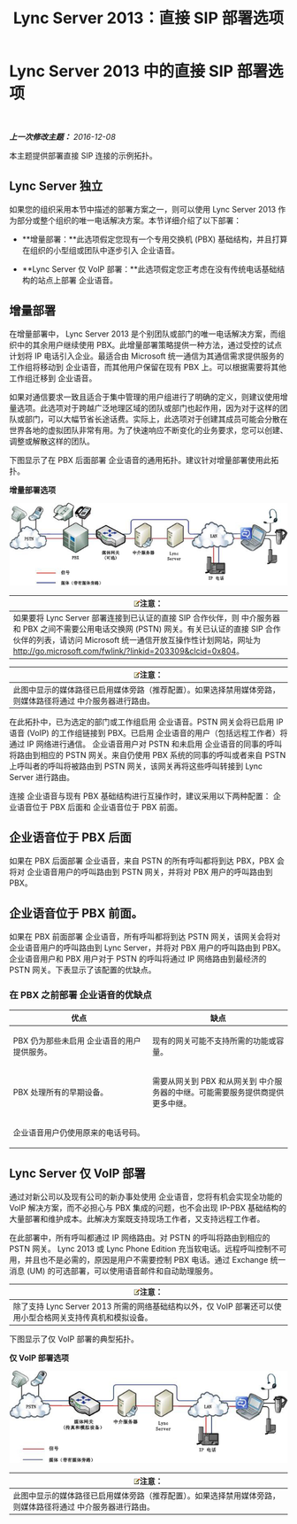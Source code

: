 ﻿---
title: Lync Server 2013：直接 SIP 部署选项
TOCTitle: 直接 SIP 部署选项
ms:assetid: 84691944-03f2-4a89-9f2b-1ab3d7f388cc
ms:mtpsurl: https://technet.microsoft.com/zh-cn/library/Gg398672(v=OCS.15)
ms:contentKeyID: 49313481
ms.date: 12/10/2016
mtps_version: v=OCS.15
ms.translationtype: HT
---

# Lync Server 2013 中的直接 SIP 部署选项

 

_**上一次修改主题：** 2016-12-08_

本主题提供部署直接 SIP 连接的示例拓扑。

## Lync Server 独立

如果您的组织采用本节中描述的部署方案之一，则可以使用 Lync Server 2013 作为部分或整个组织的唯一电话解决方案。本节详细介绍了以下部署：

  - **增量部署：**此选项假定您现有一个专用交换机 (PBX) 基础结构，并且打算在组织的小型组或团队中逐步引入 企业语音。

  - **Lync Server 仅 VoIP 部署：**此选项假定您正考虑在没有传统电话基础结构的站点上部署 企业语音。

## 增量部署

在增量部署中， Lync Server 2013 是个别团队或部门的唯一电话解决方案，而组织中的其余用户继续使用 PBX。此增量部署策略提供一种方法，通过受控的试点计划将 IP 电话引入企业。最适合由 Microsoft 统一通信为其通信需求提供服务的工作组将移动到 企业语音，而其他用户保留在现有 PBX 上。可以根据需要将其他工作组迁移到 企业语音。

如果对通信要求一致且适合于集中管理的用户组进行了明确的定义，则建议使用增量选项。此选项对于跨越广泛地理区域的团队或部门也起作用，因为对于这样的团队或部门，可以大幅节省长途话费。实际上，此选项对于创建其成员可能会分散在世界各地的虚拟团队非常有用。为了快速响应不断变化的业务要求，您可以创建、调整或解散这样的团队。

下图显示了在 PBX 后面部署 企业语音的通用拓扑。建议针对增量部署使用此拓扑。

**增量部署选项**

![部门迁移选项图](images/Gg398672.e951ecf4-7cd2-425a-9106-76977492d682(OCS.15).jpg "部门迁移选项图")

<table>
<thead>
<tr class="header">
<th><img src="images/Dn783119.note(OCS.15).gif" title="note" alt="note" />注意：</th>
</tr>
</thead>
<tbody>
<tr class="odd">
<td>如果要将 Lync Server 部署连接到已认证的直接 SIP 合作伙伴，则 中介服务器和 PBX 之间不需要公用电话交换网 (PSTN) 网关。有关已认证的直接 SIP 合作伙伴的列表，请访问 Microsoft 统一通信开放互操作性计划网站，网址为 <a href="http://go.microsoft.com/fwlink/?linkid=203309%26clcid=0x804" class="uri">http://go.microsoft.com/fwlink/?linkid=203309&amp;clcid=0x804</a>。</td>
</tr>
</tbody>
</table>


<table>
<thead>
<tr class="header">
<th><img src="images/Dn783119.note(OCS.15).gif" title="note" alt="note" />注意：</th>
</tr>
</thead>
<tbody>
<tr class="odd">
<td>此图中显示的媒体路径已启用媒体旁路（推荐配置）。如果选择禁用媒体旁路，则媒体路径将通过 中介服务器进行路由。</td>
</tr>
</tbody>
</table>


在此拓扑中，已为选定的部门或工作组启用 企业语音。PSTN 网关会将已启用 IP 语音 (VoIP) 的工作组链接到 PBX。已启用 企业语音的用户（包括远程工作者）将通过 IP 网络进行通信。 企业语音用户对 PSTN 和未启用 企业语音的同事的呼叫将路由到相应的 PSTN 网关。来自仍使用 PBX 系统的同事的呼叫或者来自 PSTN 上呼叫者的呼叫将被路由到 PSTN 网关，该网关再将这些呼叫转接到 Lync Server 进行路由。

连接 企业语音与现有 PBX 基础结构进行互操作时，建议采用以下两种配置： 企业语音位于 PBX 后面和 企业语音位于 PBX 前面。

## 企业语音位于 PBX 后面

如果在 PBX 后面部署 企业语音，来自 PSTN 的所有呼叫都将到达 PBX，PBX 会将对 企业语音用户的呼叫路由到 PSTN 网关，并将对 PBX 用户的呼叫路由到 PBX。

## 企业语音位于 PBX 前面。

如果在 PBX 前面部署 企业语音，所有呼叫都将到达 PSTN 网关，该网关会将对 企业语音用户的呼叫路由到 Lync Server，并将对 PBX 用户的呼叫路由到 PBX。 企业语音用户和 PBX 用户对于 PSTN 的呼叫将通过 IP 网络路由到最经济的 PSTN 网关。下表显示了该配置的优缺点。

### 在 PBX 之前部署 企业语音的优缺点

<table>
<colgroup>
<col style="width: 50%" />
<col style="width: 50%" />
</colgroup>
<thead>
<tr class="header">
<th>优点</th>
<th>缺点</th>
</tr>
</thead>
<tbody>
<tr class="odd">
<td><p>PBX 仍为那些未启用 企业语音的用户提供服务。</p></td>
<td><p>现有的网关可能不支持所需的功能或容量。</p></td>
</tr>
<tr class="even">
<td><p>PBX 处理所有的早期设备。</p></td>
<td><p>需要从网关到 PBX 和从网关到 中介服务器的中继。可能需要服务提供商提供更多中继。</p></td>
</tr>
<tr class="odd">
<td><p>企业语音用户仍使用原来的电话号码。</p></td>
<td><p> </p></td>
</tr>
</tbody>
</table>


## Lync Server 仅 VoIP 部署

通过对新公司以及现有公司的新办事处使用 企业语音，您将有机会实现全功能的 VoIP 解决方案，而不必担心与 PBX 集成的问题，也不会出现 IP-PBX 基础结构的大量部署和维护成本。此解决方案既支持现场工作者，又支持远程工作者。

在此部署中，所有呼叫都通过 IP 网络路由。对 PSTN 的呼叫将路由到相应的 PSTN 网关。 Lync 2013 或 Lync Phone Edition 充当软电话。远程呼叫控制不可用，并且也不是必需的，原因是用户不需要控制 PBX 电话。通过 Exchange 统一消息 (UM) 的可选部署，可以使用语音邮件和自动助理服务。

<table>
<thead>
<tr class="header">
<th><img src="images/Dn783119.note(OCS.15).gif" title="note" alt="note" />注意：</th>
</tr>
</thead>
<tbody>
<tr class="odd">
<td>除了支持 Lync Server 2013 所需的网络基础结构以外，仅 VoIP 部署还可以使用小型合格网关支持传真机和模拟设备。</td>
</tr>
</tbody>
</table>


下图显示了仅 VoIP 部署的典型拓扑。

**仅 VoIP 部署选项**

![绿场部署选项](images/Gg398672.820dc5fe-0e20-431b-ae4e-fefdf2221d3b(OCS.15).jpg "绿场部署选项")

<table>
<thead>
<tr class="header">
<th><img src="images/Dn783119.note(OCS.15).gif" title="note" alt="note" />注意：</th>
</tr>
</thead>
<tbody>
<tr class="odd">
<td>此图中显示的媒体路径已启用媒体旁路（推荐配置）。如果选择禁用媒体旁路，则媒体路径将通过 中介服务器进行路由。</td>
</tr>
</tbody>
</table>

